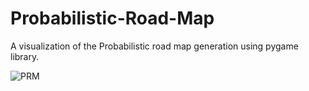 # Probabilistic-Road-Map
A visualization of the Probabilistic road map generation using pygame library.


![PRM](https://github.com/harrisonseby/Probabilistic-Road-Map/assets/69869649/b88a8a24-cdbc-4ea7-8f9c-4a73914eec0f)
